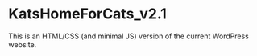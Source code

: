 # KatsHomeForCats_v2.1
This is an HTML/CSS (and minimal JS) version of the current WordPress website.
